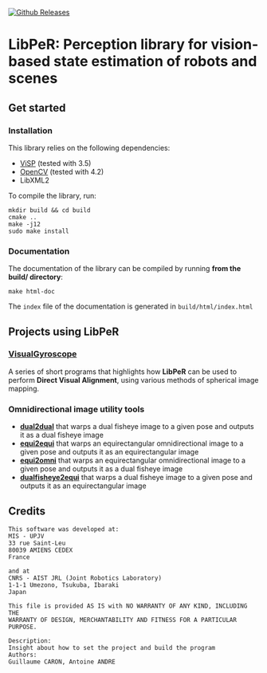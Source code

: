 [![Github Releases](https://img.shields.io/github/release/PerceptionRobotique/libPeR_base.svg)](https://github.com/PerceptionRobotique/libPeR_base/releases)

# LibPeR: Perception library for vision-based state estimation of robots and scenes

## Get started

### Installation

This library relies on the following dependencies:

- [ViSP](https://visp.inria.fr/) (tested with 3.5)
- [OpenCV](https://opencv.org/) (tested with 4.2)
- LibXML2

To compile the library, run:

```
mkdir build && cd build
cmake ..
make -j12
sudo make install
```

### Documentation

The documentation of the library can be compiled by running **from the build/ directory**:

```
make html-doc
```

The `index` file of the documentation is generated in `build/html/index.html`

## Projects using LibPeR

### [**VisualGyroscope**](https://github.com/PerceptionRobotique/VisualGyroscope)

A series of short programs that highlights how **LibPeR** can be used to perform **Direct Visual Alignment**, using various methods of spherical image mapping.

### Omnidirectional image utility tools

- **[dual2dual](https://github.com/PerceptionRobotique/dual2dual)** that warps a dual fisheye image to a given pose and outputs it as a dual fisheye image
- **[equi2equi](https://github.com/PerceptionRobotique/equi2equi)** that warps an equirectangular omnidirectional image to a given pose and outputs it as an equirectangular image
- **[equi2omni](https://github.com/PerceptionRobotique/equi2omni)** that warps an equirectangular omnidirectional image to a given pose and outputs it as a dual fisheye image
- **[dualfisheye2equi](https://github.com/PerceptionRobotique/dualfisheye2equi)** that warps a dual fisheye image to a given pose and outputs it as an equirectangular image

## Credits

```
This software was developed at:
MIS - UPJV
33 rue Saint-Leu
80039 AMIENS CEDEX
France

and at
CNRS - AIST JRL (Joint Robotics Laboratory)
1-1-1 Umezono, Tsukuba, Ibaraki
Japan

This file is provided AS IS with NO WARRANTY OF ANY KIND, INCLUDING THE
WARRANTY OF DESIGN, MERCHANTABILITY AND FITNESS FOR A PARTICULAR PURPOSE.

Description:
Insight about how to set the project and build the program
Authors:
Guillaume CARON, Antoine ANDRE

```
